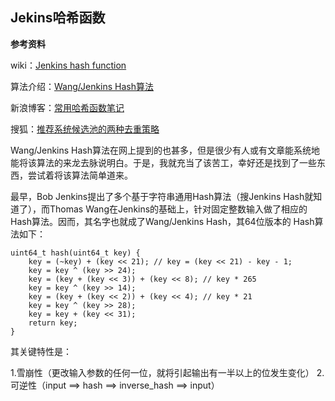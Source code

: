 ## Jekins哈希函数

**参考资料**

wiki：[Jenkins hash function](https://en.wikipedia.org/wiki/Jenkins_hash_function)

算法介绍：[Wang/Jenkins Hash算法](http://d0evi1.com/wang-jenkins-hash/)

新浪博客：[常用哈希函数笔记](http://blog.sina.com.cn/s/blog_70b2b6020100lexb.html)

搜狐：[推荐系统候选池的两种去重策略](https://www.sohu.com/a/231215520_499730)

Wang/Jenkins Hash算法在网上提到的也甚多，但是很少有人或有文章能系统地能将该算法的来龙去脉说明白。于是，我就充当了该苦工，幸好还是找到了一些东西，尝试着将该算法简单道来。

最早，Bob Jenkins提出了多个基于字符串通用Hash算法（搜Jenkins Hash就知道了），而Thomas Wang在Jenkins的基础上，针对固定整数输入做了相应的Hash算法。因而，其名字也就成了Wang/Jenkins Hash，其64位版本的 Hash算法如下：

```
uint64_t hash(uint64_t key) {
    key = (~key) + (key << 21); // key = (key << 21) - key - 1;
    key = key ^ (key >> 24);
    key = (key + (key << 3)) + (key << 8); // key * 265
    key = key ^ (key >> 14);
    key = (key + (key << 2)) + (key << 4); // key * 21
    key = key ^ (key >> 28);
    key = key + (key << 31);
    return key;
}
```

其关键特性是：

1.雪崩性（更改输入参数的任何一位，就将引起输出有一半以上的位发生变化）
2.可逆性（input ==> hash ==> inverse_hash ==> input）